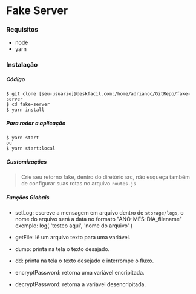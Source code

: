 # Fake Server

### Requisitos

-   node
-   yarn


### Instalação 
##### Código
```shell
$ git clone [seu-usuario]@deskfacil.com:/home/adrianoc/GitRepo/fake-server
$ cd fake-server
$ yarn install
```
##### Para rodar a aplicação
```shell
$ yarn start
ou
$ yarn start:local
```

##### Customizações
> Crie seu retorno fake, dentro do diretório src, não esqueça também de configurar suas rotas no arquivo `routes.js`

##### Funções Globais
- setLog: escreve a mensagem em arquivo dentro de `storage/logs`, o nome do 
arquivo será a data no formato "ANO-MES-DIA_filename"
exemplo: log( 'testeo aqui', 'nome do arquivo' )

- getFile: lê um arquivo texto para uma variável.

- dump: printa na tela o texto desajado.

- dd: printa na tela o texto desejado e interrompe o fluxo.

- encryptPassword: retorna uma variável encripitada.

- decryptPassword: retorna a variável desencripitada.